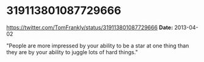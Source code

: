 # 319113801087729666
https://twitter.com/TomFrankly/status/319113801087729666
**Date:** 2013-04-02

"People are more impressed by your ability to be a star at one thing than they are by your ability to juggle lots of hard things."

